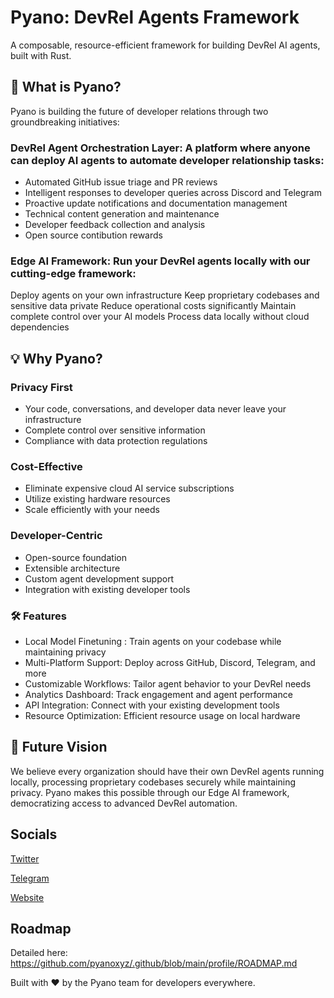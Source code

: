 # Pyano: DevRel Agents Framework

A composable, resource-efficient framework for building DevRel AI agents, built with Rust.

## 🚀 What is Pyano?
Pyano is building the future of developer relations through two groundbreaking initiatives:

### DevRel Agent Orchestration Layer: A platform where anyone can deploy AI agents to automate developer relationship tasks:

- Automated GitHub issue triage and PR reviews
- Intelligent responses to developer queries across Discord and Telegram
- Proactive update notifications and documentation management
- Technical content generation and maintenance
- Developer feedback collection and analysis
- Open source contibution rewards


### Edge AI Framework: Run your DevRel agents locally with our cutting-edge framework:

Deploy agents on your own infrastructure
Keep proprietary codebases and sensitive data private
Reduce operational costs significantly
Maintain complete control over your AI models
Process data locally without cloud dependencies



## 💡 Why Pyano?

### Privacy First

- Your code, conversations, and developer data never leave your infrastructure
- Complete control over sensitive information
- Compliance with data protection regulations

### Cost-Effective

- Eliminate expensive cloud AI service subscriptions
- Utilize existing hardware resources
- Scale efficiently with your needs

### Developer-Centric

- Open-source foundation
- Extensible architecture
- Custom agent development support
- Integration with existing developer tools

### 🛠 Features

- Local Model Finetuning : Train agents on your codebase while maintaining privacy
- Multi-Platform Support: Deploy across GitHub, Discord, Telegram, and more
- Customizable Workflows: Tailor agent behavior to your DevRel needs
- Analytics Dashboard: Track engagement and agent performance
- API Integration: Connect with your existing development tools
- Resource Optimization: Efficient resource usage on local hardware

## 🔮 Future Vision
We believe every organization should have their own DevRel agents running locally, processing proprietary codebases securely while maintaining privacy. Pyano makes this possible through our Edge AI framework, democratizing access to advanced DevRel automation.


## Socials
[Twitter](https://x.com/pyano_fun)

[Telegram](https://t.me/+ScRjg1m1h_JlZGJl)

[Website](https://pyano.fun)

## Roadmap
Detailed here: https://github.com/pyanoxyz/.github/blob/main/profile/ROADMAP.md

Built with ❤️ by the Pyano team for developers everywhere.
